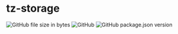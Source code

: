 # tz-storage
![GitHub file size in bytes](https://img.shields.io/github/size/mecoepcoo/tz-storage/dist/tz-storage.min.js.svg)
![GitHub](https://img.shields.io/github/license/mecoepcoo/tz-storage.svg)
![GitHub package.json version](https://img.shields.io/github/package-json/v/mecoepcoo/tz-storage.svg)
